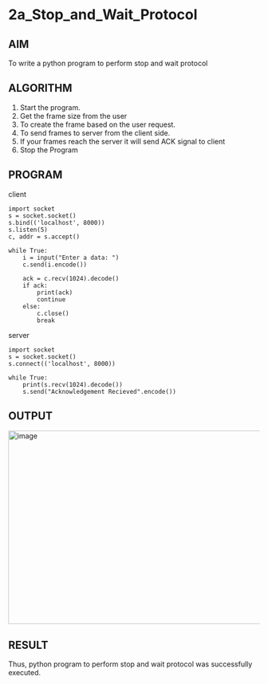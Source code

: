 # 2a_Stop_and_Wait_Protocol
## AIM 
To write a python program to perform stop and wait protocol
## ALGORITHM
1. Start the program.
2. Get the frame size from the user
3. To create the frame based on the user request.
4. To send frames to server from the client side.
5. If your frames reach the server it will send ACK signal to client
6. Stop the Program
## PROGRAM
client
```
import socket
s = socket.socket()
s.bind(('localhost', 8000))
s.listen(5)
c, addr = s.accept()

while True:
    i = input("Enter a data: ")
    c.send(i.encode())

    ack = c.recv(1024).decode()
    if ack:
        print(ack)
        continue
    else:
        c.close()
        break
```
server
```
import socket
s = socket.socket()
s.connect(('localhost', 8000))

while True:
    print(s.recv(1024).decode())
    s.send("Acknowledgement Recieved".encode())
```
## OUTPUT
<img width="1857" height="388" alt="image" src="https://github.com/user-attachments/assets/45a7b4fa-cbe1-4fdd-b62a-77322497befc" />

## RESULT
Thus, python program to perform stop and wait protocol was successfully executed.
